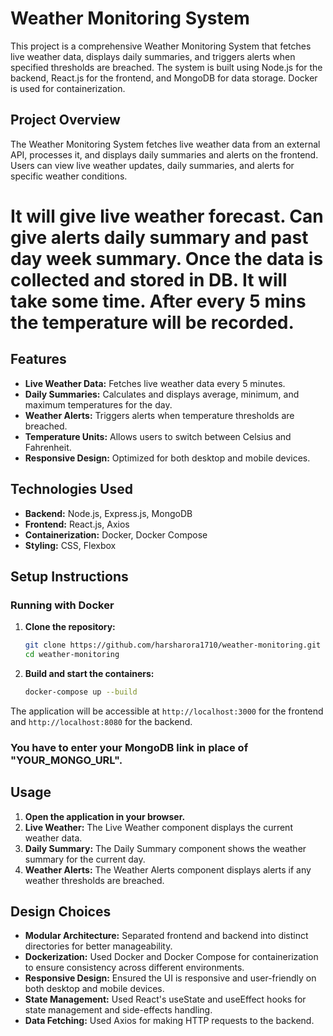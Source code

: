 # Weather Monitoring System

This project is a comprehensive Weather Monitoring System that fetches live weather data, displays daily summaries, and triggers alerts when specified thresholds are breached. The system is built using Node.js for the backend, React.js for the frontend, and MongoDB for data storage. Docker is used for containerization.

## Project Overview

The Weather Monitoring System fetches live weather data from an external API, processes it, and displays daily summaries and alerts on the frontend. Users can view live weather updates, daily summaries, and alerts for specific weather conditions.

# It will give live weather forecast. Can give alerts daily summary and past day week summary. Once the data is collected and stored in DB. It will take some time. After every 5 mins the temperature will be recorded. 

## Features

- **Live Weather Data:** Fetches live weather data every 5 minutes.
- **Daily Summaries:** Calculates and displays average, minimum, and maximum temperatures for the day.
- **Weather Alerts:** Triggers alerts when temperature thresholds are breached.
- **Temperature Units:** Allows users to switch between Celsius and Fahrenheit.
- **Responsive Design:** Optimized for both desktop and mobile devices.

## Technologies Used

- **Backend:** Node.js, Express.js, MongoDB
- **Frontend:** React.js, Axios
- **Containerization:** Docker, Docker Compose
- **Styling:** CSS, Flexbox

## Setup Instructions

### Running with Docker

1. **Clone the repository:**

   ```bash
   git clone https://github.com/harsharora1710/weather-monitoring.git
   cd weather-monitoring
   ```

2. **Build and start the containers:**
   ```bash
   docker-compose up --build
   ```

The application will be accessible at `http://localhost:3000` for the frontend and `http://localhost:8080` for the backend.

### You have to enter your MongoDB link in place of "YOUR_MONGO_URL".

## Usage

1. **Open the application in your browser.**
2. **Live Weather:** The Live Weather component displays the current weather data.
3. **Daily Summary:** The Daily Summary component shows the weather summary for the current day.
4. **Weather Alerts:** The Weather Alerts component displays alerts if any weather thresholds are breached.

## Design Choices

- **Modular Architecture:** Separated frontend and backend into distinct directories for better manageability.
- **Dockerization:** Used Docker and Docker Compose for containerization to ensure consistency across different environments.
- **Responsive Design:** Ensured the UI is responsive and user-friendly on both desktop and mobile devices.
- **State Management:** Used React's useState and useEffect hooks for state management and side-effects handling.
- **Data Fetching:** Used Axios for making HTTP requests to the backend.
